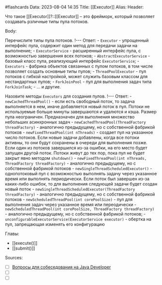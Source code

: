 #flashcards
Data: 2023-08-04 14:35
Title: [[Executor]]
Alias:
Header:

Что такое [[Executor]]?::[[Executor]] – это фрейморк, который позволяет создавать рзличные типы пула потоков.
<!--SR:!2023-11-03,10,650-->


Body:


Перечислите типы пула потоков.
!---
Ответ:
	- `Executor` - упрощенный интерфейс пула, содержит один метод для передачи задачи на выполнение;
	- `ExecutorService` - расширенный интерфейс пула, с возможностью завершения всех потоков;
	- `AbstractExecutorService` - базовый класс пула, реализующий интерфейс `ExecutorService`;
	- `Executors` - фабрика объектов связанных с пулом потоков, в том числе позволяет создать основные типы пулов;
	- `ThreadPoolExecutor` - пул потоков с гибкой настройкой, может служить базовым классом для нестандартных пулов;
	- `ForkJoinPool` - пул для выполнения задач типа `ForkJoinTask`;
	- ... и другие.
<!--SR:!2023-11-03,10,323-->



Назовите методы `Executors` для создания пулов.
!---
Ответ:
	- `newCachedThreadPool()` - если есть свободный поток, то задача выполняется в нем, иначе добавляется новый поток в пул. Потоки не используемые больше минуты завершаются и удалются и кэша. Размер пула неограничен. Предназначен для выполнения множество небольших асинхронных задач
	- `newCachedThreadPool(ThreadFactory threadFactory)` - аналогично предыдущему, но с собственной фабрикой потоков
	- `newFixedThreadPool(int nThreads)` - создает пул на указанное число потоков. Если новые задачи добавлены, когда все потоки активны, то они будут сохранены в очереди для выполнения позже. Если один из потоков завершился из-за ошибки, на его место будет запущен другой поток. Потоки живут до тех пор, пока пул не будет закрыт явно методом `shutdown()`
	- `newFixedThreadPool(int nThreads, ThreadFactory threadFactory)` - аналогично предыдущему, но с собственной фабрикой потоков
	- `newSingleThreadScheduledExecutor()` - однопотоковый пул с возможностью выполнять задачу через указанное время или выполнять периодически. Если поток был завершен из-за каких-либо ошибок, то для выполнения следующей задачи будет создан новый поток
	- `newSingleThreadScheduledExecutor(ThreadFactory threadFactory)` - аналогично предыдущему, но с собственной фабрикой потоков
	- `newScheduledThreadPool(int corePoolSize)` - пул для выполнения задач через указанное время или переодически
	- `newScheduledThreadPool(int corePoolSize, ThreadFactory threadFactory)` - аналогично предыдущему, но с собственной фабрикой потоков;
	- `unconfigurableExecutorService(ExecutorService executor)` - обертка на пул, запрещающая изменять его конфигурацию
<!--SR:!2023-11-03,10,303-->



Главы:
- [[execute()]]
- [[submit()]]


Sources:
- [ ] [Вопросы для собеседования на Java Developer](https://github.com/enhorse/java-interview/blob/master/README.md#%D0%9E%D0%9E%D0%9F)
- [ ] []()
- [ ] []()
